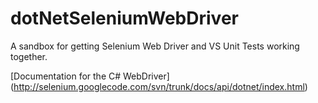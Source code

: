 dotNetSeleniumWebDriver
=======================

A sandbox for getting Selenium Web Driver and VS Unit Tests working together.

[Documentation for the C# WebDriver] (http://selenium.googlecode.com/svn/trunk/docs/api/dotnet/index.html)